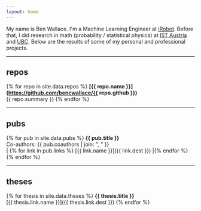 ```yaml
---
layout: home
---
```


My name is Ben Wallace. I'm a Machine Learning Engineer at [iRobot](https://www.irobot.com/). Before that, I did research in math (probability / statistical physics) at [IST Austria](https://ist.ac.at/en/) and [UBC](http://www.math.ubc.ca/). Below are the results of some of my personal and professional projects.

***

## repos

{% for repo in site.data.repos %}
**[{{ repo.name }}](https://github.com/bencwallace/{{ repo.github }})**  
{{ repo.summary }}
{% endfor %}

***

## pubs

{% for pub in site.data.pubs %}
**{{ pub.title }}**  
Co-authors: {{ pub.coauthors | join: ", " }}  
| {% for link in pub.links %} [{{ link.name }}]({{ link.dest }}) |{% endfor %}
{% endfor %}

***

## theses

{% for thesis in site.data.theses %}
**{{ thesis.title }}**  
[{{ thesis.link.name }}]({{ thesis.link.dest }})
{% endfor %}
